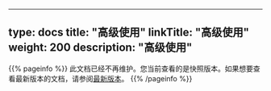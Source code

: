 
---
type: docs
title: "高级使用"
linkTitle: "高级使用"
weight: 200
description: "高级使用"
---

{{% pageinfo %}} 此文档已经不再维护。您当前查看的是快照版本。如果想要查看最新版本的文档，请参阅[最新版本](/zh-cn/docs3-v2/golang-sdk/samples/)。
{{% /pageinfo %}}
